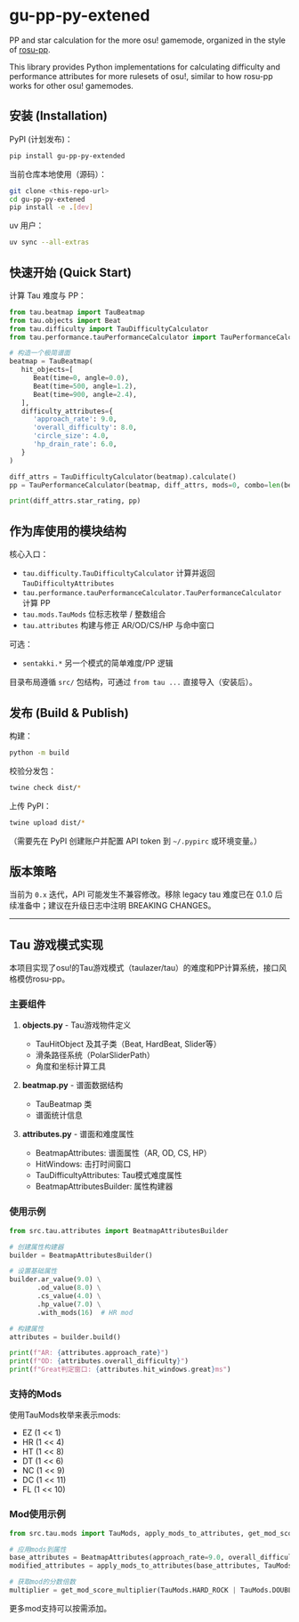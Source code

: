 # gu-pp-py-extened

PP and star calculation for the more osu! gamemode, organized in the style of [rosu-pp](https://github.com/MaxOhn/rosu-pp).

This library provides Python implementations for calculating difficulty and performance attributes for more rulesets of osu!, similar to how rosu-pp works for other osu! gamemodes.

## 安装 (Installation)

PyPI (计划发布)：

```bash
pip install gu-pp-py-extended
```

当前仓库本地使用（源码）：

```bash
git clone <this-repo-url>
cd gu-pp-py-extened
pip install -e .[dev]
```

uv 用户：

```bash
uv sync --all-extras
```

## 快速开始 (Quick Start)

计算 Tau 难度与 PP：

```python
from tau.beatmap import TauBeatmap
from tau.objects import Beat
from tau.difficulty import TauDifficultyCalculator
from tau.performance.tauPerformanceCalculator import TauPerformanceCalculator

# 构造一个极简谱面
beatmap = TauBeatmap(
   hit_objects=[
      Beat(time=0, angle=0.0),
      Beat(time=500, angle=1.2),
      Beat(time=900, angle=2.4),
   ],
   difficulty_attributes={
      'approach_rate': 9.0,
      'overall_difficulty': 8.0,
      'circle_size': 4.0,
      'hp_drain_rate': 6.0,
   }
)

diff_attrs = TauDifficultyCalculator(beatmap).calculate()
pp = TauPerformanceCalculator(beatmap, diff_attrs, mods=0, combo=len(beatmap.hit_objects), misses=0, accuracy=98.5).calculate()

print(diff_attrs.star_rating, pp)
```

## 作为库使用的模块结构

核心入口：

- `tau.difficulty.TauDifficultyCalculator` 计算并返回 `TauDifficultyAttributes`
- `tau.performance.tauPerformanceCalculator.TauPerformanceCalculator` 计算 PP
- `tau.mods.TauMods` 位标志枚举 / 整数组合
- `tau.attributes` 构建与修正 AR/OD/CS/HP 与命中窗口

可选：

- `sentakki.*` 另一个模式的简单难度/PP 逻辑

目录布局遵循 `src/` 包结构，可通过 `from tau ...` 直接导入（安装后）。

## 发布 (Build & Publish)

构建：

```bash
python -m build
```

校验分发包：

```bash
twine check dist/*
```

上传 PyPI：

```bash
twine upload dist/*
```

（需要先在 PyPI 创建账户并配置 API token 到 `~/.pypirc` 或环境变量。）

## 版本策略

当前为 `0.x` 迭代，API 可能发生不兼容修改。移除 legacy tau 难度已在 0.1.0 后续准备中；建议在升级日志中注明 BREAKING CHANGES。

---


## Tau 游戏模式实现

本项目实现了osu!的Tau游戏模式（taulazer/tau）的难度和PP计算系统，接口风格模仿rosu-pp。

### 主要组件

1. **objects.py** - Tau游戏物件定义
   - TauHitObject 及其子类（Beat, HardBeat, Slider等）
   - 滑条路径系统（PolarSliderPath）
   - 角度和坐标计算工具

2. **beatmap.py** - 谱面数据结构
   - TauBeatmap 类
   - 谱面统计信息

3. **attributes.py** - 谱面和难度属性
   - BeatmapAttributes: 谱面属性（AR, OD, CS, HP）
   - HitWindows: 击打时间窗口
   - TauDifficultyAttributes: Tau模式难度属性
   - BeatmapAttributesBuilder: 属性构建器

### 使用示例

```python
from src.tau.attributes import BeatmapAttributesBuilder

# 创建属性构建器
builder = BeatmapAttributesBuilder()

# 设置基础属性
builder.ar_value(9.0) \
       .od_value(8.0) \
       .cs_value(4.0) \
       .hp_value(7.0) \
       .with_mods(16)  # HR mod

# 构建属性
attributes = builder.build()

print(f"AR: {attributes.approach_rate}")
print(f"OD: {attributes.overall_difficulty}")
print(f"Great判定窗口: {attributes.hit_windows.great}ms")
```

### 支持的Mods

使用TauMods枚举来表示mods:

- EZ (1 << 1)
- HR (1 << 4)
- HT (1 << 8)
- DT (1 << 6)
- NC (1 << 9)
- DC (1 << 11)
- FL (1 << 10)

### Mod使用示例

```python
from src.tau.mods import TauMods, apply_mods_to_attributes, get_mod_score_multiplier

# 应用mods到属性
base_attributes = BeatmapAttributes(approach_rate=9.0, overall_difficulty=8.0)
modified_attributes = apply_mods_to_attributes(base_attributes, TauMods.HARD_ROCK)

# 获取mod的分数倍数
multiplier = get_mod_score_multiplier(TauMods.HARD_ROCK | TauMods.DOUBLE_TIME)
```

更多mod支持可以按需添加。
